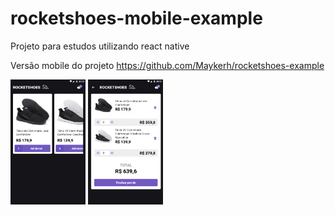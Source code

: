 # rocketshoes-mobile-example
Projeto para estudos utilizando react native

Versão mobile do projeto https://github.com/Maykerh/rocketshoes-example

<img src="https://raw.githubusercontent.com/Maykerh/rocketshoes-mobile-example/master/example/example%201.png" width="120" height="200"> <img src="https://raw.githubusercontent.com/Maykerh/rocketshoes-mobile-example/master/example/example%202.png" width="120" height="200">

